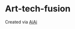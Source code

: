 # Art-tech-fusion

Created via [AiAi](https://ai.hejny.org/showcase/ade84cee-33ca-4881-866d-55fb856e57ab)